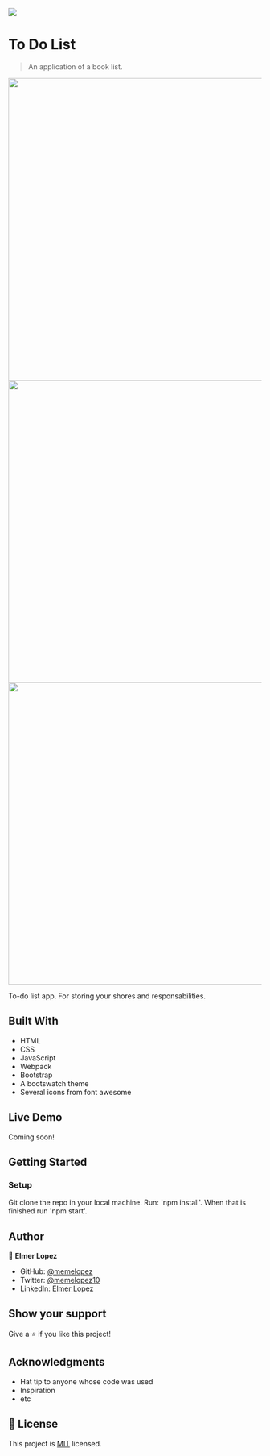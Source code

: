 ![](https://img.shields.io/badge/Microverse-blueviolet)

# To Do List 

> An application of a book list.

<img src="https://user-images.githubusercontent.com/6587226/130110317-de33320c-b5e6-4271-bd81-45f143f17543.png" width="600">
<img src="https://user-images.githubusercontent.com/6587226/130110388-6ff0e813-c6d9-4378-bdcd-383226783cc2.png" width="600">
<img src="https://user-images.githubusercontent.com/6587226/130110446-dba97355-9f64-44f2-a34b-3854ac32f1c3.png" width="600">

To-do list app. For storing your shores and responsabilities.  

## Built With

- HTML
- CSS
- JavaScript
- Webpack
- Bootstrap
- A bootswatch theme
- Several icons from font awesome

## Live Demo

Coming soon!

## Getting Started

### Setup

Git clone the repo in your local machine. Run: 'npm install'. When that is finished run 'npm start'.


## Author

👤 **Elmer Lopez**

- GitHub: [@memelopez](https://github.com/memelopez/)
- Twitter: [@memelopez10](https://twitter.com/memelopez10)
- LinkedIn: [Elmer Lopez](https://www.linkedin.com/in/elmer-lopez-51b187200/)

## Show your support

Give a ⭐️ if you like this project!

## Acknowledgments

- Hat tip to anyone whose code was used
- Inspiration
- etc

## 📝 License

This project is [MIT](https://github.com/IjayAbby/Web-Scraper-Ruby-Capstone-Project/blob/development/LICENSE) licensed.
